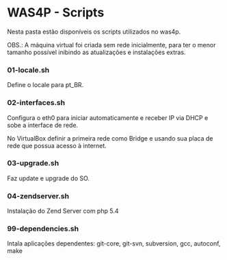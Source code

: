WAS4P - Scripts
=====
Nesta pasta estão disponíveis os scripts utilizados no was4p.

OBS.: A máquina virtual foi criada sem rede inicialmente, para ter o menor 
tamanho possível inibindo as atualizações e instalações extras.

### 01-locale.sh
Define o locale para pt_BR.

### 02-interfaces.sh
Configura o eth0 para iniciar automaticamente e receber IP via DHCP e sobe a
interface de rede.

No VirtualBox definir a primeira rede como Bridge e usando sua placa de rede
que possua acesso à internet.

### 03-upgrade.sh
Faz update e upgrade do SO.

### 04-zendserver.sh
Instalação do Zend Server com php 5.4

### 99-dependencies.sh
Intala aplicações dependentes: git-core, git-svn, subversion, gcc, autoconf, make
